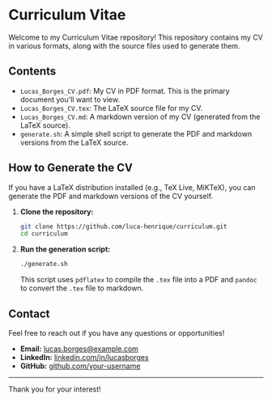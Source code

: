 # Curriculum Vitae

Welcome to my Curriculum Vitae repository! This repository contains my CV in various formats, along with the source files used to generate them.

## Contents

*   `Lucas_Borges_CV.pdf`: My CV in PDF format. This is the primary document you'll want to view.
*   `Lucas_Borges_CV.tex`: The LaTeX source file for my CV.
*   `Lucas_Borges_CV.md`: A markdown version of my CV (generated from the LaTeX source).
*   `generate.sh`: A simple shell script to generate the PDF and markdown versions from the LaTeX source.

## How to Generate the CV

If you have a LaTeX distribution installed (e.g., TeX Live, MiKTeX), you can generate the PDF and markdown versions of the CV yourself.

1.  **Clone the repository:**
    ```bash
    git clone https://github.com/luca-henrique/curriculum.git
    cd curriculum
    ```

2.  **Run the generation script:**
    ```bash
    ./generate.sh
    ```
    This script uses `pdflatex` to compile the `.tex` file into a PDF and `pandoc` to convert the `.tex` file to markdown.

## Contact

Feel free to reach out if you have any questions or opportunities!

*   **Email:** lucas.borges@example.com
*   **LinkedIn:** [linkedin.com/in/lucasborges](https://www.linkedin.com/in/lucasborges)
*   **GitHub:** [github.com/your-username](https://github.com/your-username)

---

Thank you for your interest!
